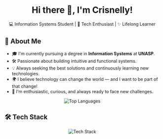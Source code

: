 <h1 align="center">Hi there 👋, I'm Crisnelly!</h1>

<p align="center">
  💻 Information Systems Student | 🔧 Tech Enthusiast | ✨ Lifelong Learner
</p>

## 🚀 About Me

- 🎓 I'm currently pursuing a degree in **Information Systems** at **UNASP**.  
- 🛠️ Passionate about building intuitive and functional systems.  
- 💡 Always seeking the best solutions and continuously learning new technologies.  
- 🌍 I believe technology can change the world — and I want to be part of that change!  
- 💬 I'm enthusiastic, curious, and always ready to face new challenges.

<div align="center">
  <img src="https://github-readme-stats.vercel.app/api/top-langs/?username=Crisnelly&layout=compact&theme=black&card_width=300" alt="Top Languages">
</div>

## 🛠️ Tech Stack

<div align="center">

<img src="https://skillicons.dev/icons?i=python,html,css,git,github,vscode" alt="Tech Stack">

</div>
